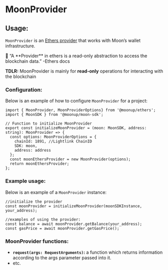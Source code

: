 # MoonProvider

## Usage:

`MoonProvider` is an [Ethers provider](https://docs.ethers.org/v5/api/providers/provider/) that works with Moon’s wallet infrastructure.

📖 “A \*\*Provider\*\* in ethers is a read-only abstraction to access the blockchain data.” -Ethers docs

**TDLR:** MoonProvider is mainly for **read-only** operations for interacting with the blockchain

### Configuration:

Below is an example of how to configure `MoonProvider` for a project:

```tsx
import { MoonProvider, MoonProviderOptions} from '@moonup/ethers';
import { MoonSDK } from '@moonup/moon-sdk'; 

// Function to initialize MoonProvider
export const initializeMoonProvider = (moon: MoonSDK, address: string): MoonProvider => {
  const options: MoonProviderOptions = {
    chainId: 1891, //Lightlink ChainID
    SDK: moon,
    address: address
  };
  const moonEthersProvider = new MoonProvider(options);
  return moonEthersProvider;
};
```

### Example usage:

Below is an example of a `MoonProvider` instance:

```tsx
//initialize the provider
const moonProvider = initializeMoonProvider(moonSDKInstance, your_address);

//examples of using the provider:
const balance = await moonProvider.getBalance(your_address);
const gasPrice = await moonProvider.getGasPrice();
```

### MoonProvider functions:

* **`request(args: RequestArguments)`:** a function which returns information according to the args parameter passed into it.
* etc.

